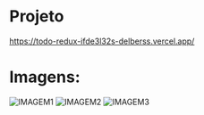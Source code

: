 # Projeto

https://todo-redux-ifde3l32s-delberss.vercel.app/

# Imagens:

![IMAGEM1](https://user-images.githubusercontent.com/71342302/216738046-bd8f76dc-6968-45f8-a8ed-8f9d3a24e132.png)
![IMAGEM2](https://user-images.githubusercontent.com/71342302/216738050-f7c2409f-59dd-4e94-a224-220980a647e2.png)
![IMAGEM3](https://user-images.githubusercontent.com/71342302/216738051-e5388481-6578-4002-a526-dd467d6d4987.png)
